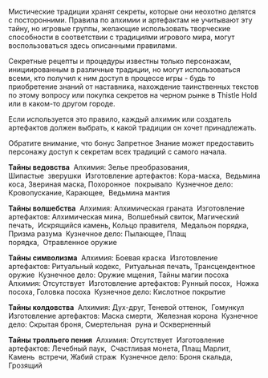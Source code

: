 Мистические традиции хранят секреты, которые они неохотно делятся с посторонними. Правила по алхимии и артефактам не учитывают эту тайну, но игровые группы, желающие использовать творческие способности в соответствии с традициями игрового мира, могут воспользоваться здесь описанными правилами. 

Секретные рецепты и процедуры известны только персонажам, инициированным в различные традиции, но могут использоваться всеми, кто получил к ним доступ в процессе игры - будь то приобретение знаний от наставника, нахождение таинственных текстов по этому вопросу или покупка секретов на черном рынке в Thistle Hold или в каком-то другом городе. 

Если используется это правило, каждый алхимик или создатель артефактов должен выбрать, к какой традиции он хочет принадлежать. 

Обратите внимание, что бонус Запретное Знание может предоставить персонажу доступ к секретам всех традиций с самого начала. 

**Тайны ведовства** 
Алхимия: Зелье преобразования, Шипастые  зверушки 
Изготовление артефактов: Кора-маска,  Ведьмина коса, Звериная маска, Похоронное  покрывало 
Кузнечное дело: Кровопускание, Карающее,  Ведьмина мантия 

**Тайны волшебства** 
Алхимия: Алхимическая граната 
Изготовление артефактов: Алхимическая мина,  Волшебный свиток, Магический печать,  Искрящийся камень, Кольцо правителя,  Медальон порядка, Призма разума 
Кузнечное дело: Пылающее, Плащ порядка,  Отравленное оружие 

**Тайны символизма** 
Алхимия: Боевая краска 
Изготовление артефактов: Ритуальный кодекс,  Ритуальная печать, Трансцендентное оружие 
Кузнечное дело: Оружие мщения, Тайны магии посоха 
Алхимия: Отсутствует 
Изготовление артефактов: Рунный посох,  Ножка посоха, Головка посоха 
Кузнечное дело: Кислотное покрытие 

**Тайны колдовства** 
Алхимия: Дух-друг, Теневой оттенок,  Гомункул 
Изготовление артефактов: Маска смерти,  Железная корона 
Кузнечное дело: Скрытая броня, Смертельная  руна и Оскверненный 

**Тайны тролльего пения** 
Алхимия: Отсутствует 
Изготовление артефактов: Лечебный паук,  Счастливая монета, Плащ Марлит, Камень  встречи, Жабий страж 
Кузнечное дело: Броня скальда, Грозящий 